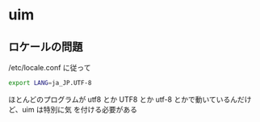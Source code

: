 # uim 

## ロケールの問題

/etc/locale.conf に従って

```zsh
export LANG=ja_JP.UTF-8
```

ほとんどのプログラムが utf8 とか UTF8 とか utf-8 とかで動いているんだけど、uim は特別に気
を付ける必要がある

<!-- vim: set tw=90 filetype=markdown : -->


